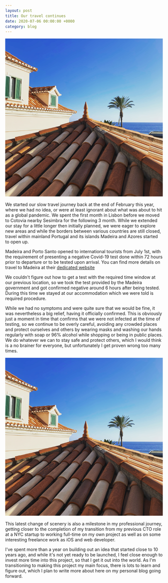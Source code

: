 ```yaml
---
layout: post
title: Our travel continues
date: 2020-07-06 00:00:00 +0000
category: blog
---
```


![](/assets/posts/2020-07-06-our-travel-continues/portugal_madeira.png)

We started our slow travel journey back at the end of February this year, where we had no idea, or were at least ignorant about what was about to hit as a global pandemic. We spent the first month in Lisbon before we moved to Cotovia nearby Sesimbra for the following 3 month. While we extended our stay for a little longer then initially planned, we were eager to explore new areas and while the borders between various countries are still closed, travel within mainland Portugal  and its islands Madeira and Azores started to open up.

Madeira and Porto Santo opened to international tourists from July 1st, with the requirement of presenting a negative Covid-19 test done within 72 hours prior to departure or to be tested upon arrival. You can find more details on travel to Madeira at their [dedicated website](https://madeirasafetodiscover.com/)

We couldn't figure out how to get a test with the required time window at our previous location, so we took the test provided by the Madeira government and got confirmed negative around 6 hours after being tested. During this time we stayed at our accommodation which we were told is required procedure.

While we had no symptoms and were quite sure that we would be fine, it was nevertheless a big relief, having it officially confirmed. This is obviously just a moment in time that confirms that we were not infected at the time of testing, so we continue to be overly careful, avoiding any crowded places and protect ourselves and others by wearing masks and washing our hands regularly with soap or 96% alcohol while shopping or being in public places. We do whatever we can to stay safe and protect others, which I would think is a no brainer for everyone, but unfortunately I get proven wrong too many times.

![](/assets/posts/2020-07-06-our-travel-continues/portugal_madeira.png)

This latest change of scenery is also a milestone in my professional journey, getting closer to the completion of my transition from my previous CTO role at a NYC startup to working full-time on my own project as well as on some interesting freelance work as iOS and web developer.

I've spent more than a year on building out an idea that started close to 10 years ago, and while it's not yet ready to be launched, I feel close enough to invest more time into this project, so that I get it out into the world. As I'm transitioning to making this project my main focus, there is lots to learn and figure out, which I plan to write more about here on my personal blog going forward.
